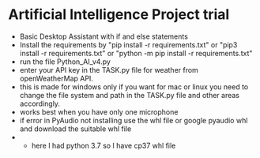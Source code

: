 # Artificial Intelligence Project trial
- Basic Desktop Assistant with if and else statements
- Install the requirements by "pip install -r requirements.txt" or "pip3 install -r requirements.txt" or "python -m pip install -r requirements.txt"
- run the file Python_AI_v4.py
- enter your API key in the TASK.py file for weather from openWeatherMap API.
- this is made for windows only if you want for mac or linux you need to change the file system and path in the TASK.py file and other areas accordingly.
- works best when you have only one microphone
- if error in PyAudio not installing use the whl file or google pyaudio whl and download the suitable whl file 
- - here I had python 3.7 so I have cp37 whl file
